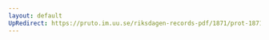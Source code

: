 ```yaml
---
layout: default
UpRedirect: https://pruto.im.uu.se/riksdagen-records-pdf/1871/prot-1871--ak--307.pdf
---
```

